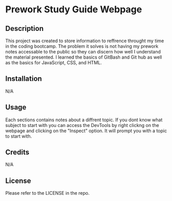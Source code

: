 # Prework Study Guide Webpage

## Description
This project was created to store information to reffrence throught my time in the coding bootcamp. The problem it solves is not having my prework notes accessable to the public so they can discern how well I understand the material presented. I learned the basics of GitBash and Git hub as well as the basics for JavaScript, CSS, and HTML. 


## Installation
N/A

## Usage

Each sections contains notes about a diffrent topic. If you dont know what subject to start with you can access the DevTools by right clickng on the webpage and clicking on the "Inspect" option. It will prompt you with a topic to start with.

## Credits

N/A

## License

Please refer to the LICENSE in the repo.
